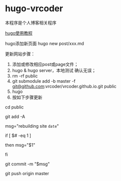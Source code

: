 # hugo-vrcoder

本程序是个人博客相关程序

[hugo使用教程](http://blog.coderzh.com/2015/08/29/hugo/)

hugo添加新页面
hugo new post/xxx.md

更新网站步骤：

1. 添加或修改相应post或page文件；
2. hugo & hugo server，本地测试 确认无误；
3. rm -rf public
4. git submodule add -b master -f git@github.com:vrcoder/vrcoder.github.io.git public 
5. hugo
6. 按如下步骤更新

cd public

git add -A

msg="rebuilding site `date`"

if [ $# -eq 1  ]

  then msg="$1"

fi

git commit -m "$msg"

git push origin master
